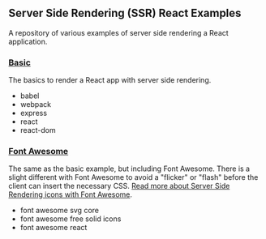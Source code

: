 ## Server Side Rendering (SSR) React Examples

A repository of various examples of server side rendering a React application.

### [Basic](/basic)

The basics to render a React app with server side rendering.

- babel
- webpack
- express
- react
- react-dom

### [Font Awesome](/basic-font-awesome)

The same as the basic example, but including Font Awesome. There is a slight
different with Font Awesome to avoid a "flicker" or "flash" before the client
can insert the necessary CSS.
[Read more about Server Side Rendering icons with Font Awesome](https://skovy.dev/server-side-rendering-font-awesome/).

- font awesome svg core
- font awesome free solid icons
- font awesome react
